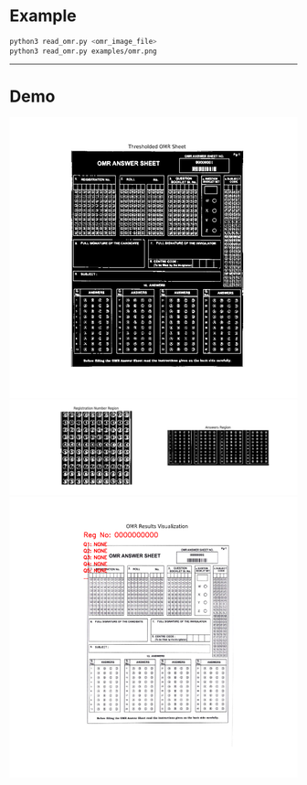 # Example

```bash
python3 read_omr.py <omr_image_file>
python3 read_omr.py examples/omr.png
```

---

# Demo

![alt text](examples/Figure_1.png)
![alt text](examples/Figure_2.png)
![alt text](examples/Figure_3.png)
